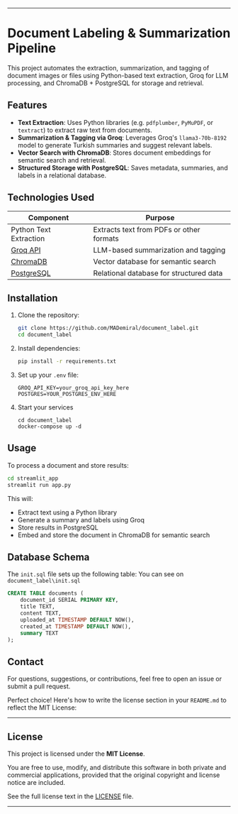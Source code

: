 
---


# Document Labeling & Summarization Pipeline

This project automates the extraction, summarization, and tagging of document images or files using Python-based text extraction, Groq for LLM processing, and ChromaDB + PostgreSQL for storage and retrieval.

## Features

- **Text Extraction**: Uses Python libraries (e.g. `pdfplumber`, `PyMuPDF`, or `textract`) to extract raw text from documents.
- **Summarization & Tagging via Groq**: Leverages Groq's `llama3-70b-8192` model to generate Turkish summaries and suggest relevant labels.
- **Vector Search with ChromaDB**: Stores document embeddings for semantic search and retrieval.
- **Structured Storage with PostgreSQL**: Saves metadata, summaries, and labels in a relational database.

## Technologies Used

| Component        | Purpose                          |
|------------------|----------------------------------|
| Python Text Extraction | Extracts text from PDFs or other formats |
| [Groq API](https://groq.com/) | LLM-based summarization and tagging |
| [ChromaDB](https://docs.trychroma.com/) | Vector database for semantic search |
| [PostgreSQL](https://www.postgresql.org/) | Relational database for structured data |


## Installation

1. Clone the repository:
   ```bash
   git clone https://github.com/MADemiral/document_label.git
   cd document_label
   ```

2. Install dependencies:
   ```bash
   pip install -r requirements.txt
   ```

3. Set up your `.env` file:
   ```
   GROQ_API_KEY=your_groq_api_key_here
   POSTGRES=YOUR_POSTGRES_ENV_HERE
   ```
4. Start your services
   ```
   cd document_label
   docker-compose up -d
   ```

## Usage

To process a document and store results:

```bash
cd streamlit_app
streamlit run app.py
```

This will:
- Extract text using a Python library
- Generate a summary and labels using Groq
- Store results in PostgreSQL
- Embed and store the document in ChromaDB for semantic search



## Database Schema

The `init.sql` file sets up the following table: You can see on `document_label\init.sql`

```sql
CREATE TABLE documents (
    document_id SERIAL PRIMARY KEY,
    title TEXT,
    content TEXT,
    uploaded_at TIMESTAMP DEFAULT NOW(),
    created_at TIMESTAMP DEFAULT NOW(),
    summary TEXT
);
```

## Contact

For questions, suggestions, or contributions, feel free to open an issue or submit a pull request.

Perfect choice! Here's how to write the license section in your `README.md` to reflect the MIT License:

---

## License

This project is licensed under the **MIT License**.

You are free to use, modify, and distribute this software in both private and commercial applications, provided that the original copyright and license notice are included.

See the full license text in the [LICENSE](LICENSE) file.

---
